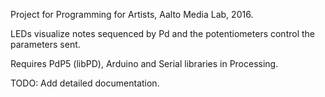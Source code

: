 Project for Programming for Artists, Aalto Media Lab, 2016.

LEDs visualize notes sequenced by Pd and the potentiometers control the parameters sent.

Requires PdP5 (libPD), Arduino and Serial libraries in Processing.

TODO: Add detailed documentation.
